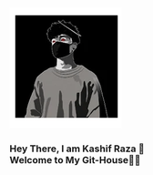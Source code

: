 ![Back Image](https://github.com/kashif-raza2019/kashif-raza2019/blob/master/back.png?raw=true)
###                                         Hey There, I am Kashif Raza 👦 <br/> Welcome to My Git-House👋🏻


<!--
**kashif-raza2019/kashif-raza2019** is a ✨ _special_ ✨ repository because its `README.md` (this file) appears on your GitHub profile.

- 🔭 I’m currently working on ...
- 🌱 I’m currently learning ...
- 👯 I’m looking to collaborate on ...
- 🤔 I’m looking for help with ...
- 💬 Ask me about ...
- 📫 How to reach me: ...
- 😄 Pronouns: ...
- ⚡ Fun fact: ...
-->
